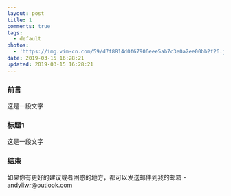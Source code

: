 ```yaml
---
layout: post
title: 1
comments: true
tags:
  - default
photos:
  - 'https://img.vim-cn.com/59/d7f8814d0f67906eee5ab7c3e0a2ee00bb2f26.jpg'
date: 2019-03-15 16:28:21
updated: 2019-03-15 16:28:21
---
```


### 前言
这是一段文字

### 标题1
这是一段文字

### 结束
如果你有更好的建议或者困惑的地方，都可以发送邮件到我的邮箱 - [andyliwr@outlook.com](andyliwr@outlook.com)
